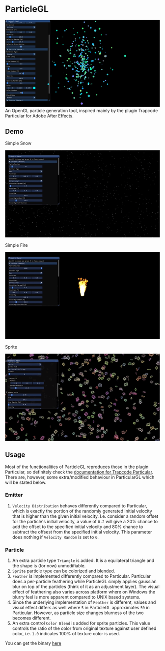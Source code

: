 # ParticleGL
![](https://github.com/H2O-2/particleGL/blob/master/particles.jpg)
An OpenGL particle generation tool, inspired mainly by the plugin Trapcode Particular for Adobe After Effects.

## Demo
Simple Snow

![](https://github.com/H2O-2/particleGL/blob/master/snow.gif)

Simple Fire

![](https://github.com/H2O-2/particleGL/blob/master/fire.gif)

Sprite

![](https://github.com/H2O-2/particleGL/blob/master/sprite.gif)


## Usage
Most of the functionalities of ParticleGL reproduces those in the plugin Particular, so definitely check the [documentation for Trapcode Particular](https://www.redgiant.com/user-guide/trapcode-particular/). There are, however, some extra/modified behaviour in ParticularGL which will be stated below.

### Emitter
1. `Velocity Distribution` behaves differently compared to Particular, which is exactly the portion of the randomly generated initial velocity that is higher than the given initial velocity. I.e. consider a random offset for the particle's initial velocity, a value of `0.2` will give a 20% chance to add the offset to the specified initial velocity and 80% chance to subtract the offsest from the specified initial velocity. This parameter does nothing if `Velocity Random` is set to `0`.

### Particle
1. An extra particle type `Triangle` is added. It is a equilateral triangle and the shape is (for now) unmodifiable.
2. `Sprite` particle type can be colorized and blended.
3. `Feather` is implemented differently compared to Particular. Particular does a per-particle feathering while ParticleGL simply applies gaussian blur on top of the particles (think of it as an adjustment layer). The visual effect of feathering also varies across platform where on Windows the blurry feel is more apparent compared to UNIX based systems.
4. Since the underlying implementation of `Feather` is different, values and visual effect differs as well where `5` in ParticleGL approximates `50` in Particular. However, as particle size changes blurness of the two becomes different.
5. An extra control `Color Blend` is added for sprite particles. This value controls the ratio of the color from original texture against user defined color, i.e. `1.0` indicates 100% of texture color is used.

You can get the binary [here](https://github.com/H2O-2/particleGL/releases/tag/0.1.0)

